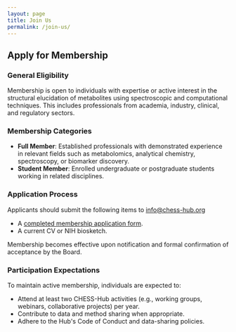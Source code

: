 ```yaml
---
layout: page
title: Join Us
permalink: /join-us/
---
```


## Apply for Membership

### General Eligibility
Membership is open to individuals with expertise or active interest in the structural elucidation of metabolites using spectroscopic and computational techniques. This includes professionals from academia, industry, clinical, and regulatory sectors.

### Membership Categories
- **Full Member**: Established professionals with demonstrated experience in relevant fields such as metabolomics, analytical chemistry, spectroscopy, or biomarker discovery.
- **Student Member**: Enrolled undergraduate or postgraduate students working in related disciplines.

### Application Process
Applicants should submit the following items to info@chess-hub.org
- A [completed membership application form](/assets/documents/membership_application_form_v1.docx).
- A current CV or NIH biosketch.

Membership becomes effective upon notification and formal confirmation of acceptance by the Board.

### Participation Expectations
To maintain active membership, individuals are expected to:
- Attend at least two CHESS-Hub activities (e.g., working groups, webinars, collaborative projects) per year.
- Contribute to data and method sharing when appropriate.
- Adhere to the Hub's Code of Conduct and data-sharing policies.
